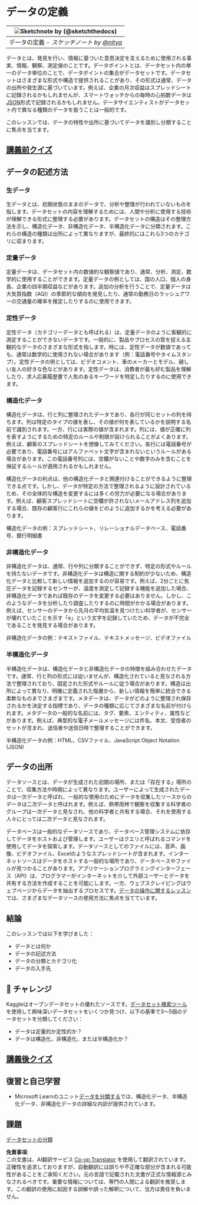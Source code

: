 <!--
CO_OP_TRANSLATOR_METADATA:
{
  "original_hash": "356d12cffc3125db133a2d27b827a745",
  "translation_date": "2025-08-24T12:40:39+00:00",
  "source_file": "1-Introduction/03-defining-data/README.md",
  "language_code": "ja"
}
-->
# データの定義

|![ Sketchnote by [(@sketchthedocs)](https://sketchthedocs.dev) ](../../sketchnotes/03-DefiningData.png)|
|:---:|
|データの定義 - _スケッチノート by [@nitya](https://twitter.com/nitya)_ |

データとは、発見を行い、情報に基づいた意思決定を支えるために使用される事実、情報、観察、測定値のことです。データポイントとは、データセット内の単一のデータ単位のことで、データポイントの集合がデータセットです。データセットはさまざまな形式や構造で提供されることがあり、その形式は通常、データの出所や発生源に基づいています。例えば、企業の月次収益はスプレッドシートに記録されるかもしれませんが、スマートウォッチからの毎時の心拍数データは[JSON](https://stackoverflow.com/a/383699)形式で記録されるかもしれません。データサイエンティストがデータセット内で異なる種類のデータを扱うことは一般的です。

このレッスンでは、データの特性や出所に基づいてデータを識別し分類することに焦点を当てます。

## [講義前クイズ](https://purple-hill-04aebfb03.1.azurestaticapps.net/quiz/4)
## データの記述方法

### 生データ
生データとは、初期状態のままのデータで、分析や整理が行われていないものを指します。データセットの内容を理解するためには、人間や分析に使用する技術が理解できる形式に整理する必要があります。データセットの構造はその整理方法を示し、構造化データ、非構造化データ、半構造化データに分類されます。これらの構造の種類は出所によって異なりますが、最終的にはこれら3つのカテゴリに収まります。

### 定量データ
定量データは、データセット内の数値的な観察値であり、通常、分析、測定、数学的に使用することができます。定量データの例としては、国の人口、個人の身長、企業の四半期収益などがあります。追加の分析を行うことで、定量データは大気質指数（AQI）の季節的な傾向を発見したり、通常の勤務日のラッシュアワーの交通量の確率を推定したりするのに使用できます。

### 定性データ
定性データ（カテゴリーデータとも呼ばれる）は、定量データのように客観的に測定することができないデータです。一般的に、製品やプロセスの質を捉える主観的なデータのさまざまな形式を指します。時には、定性データが数値であっても、通常は数学的に使用されない場合があります（例：電話番号やタイムスタンプ）。定性データの例としては、ビデオコメント、車のメーカーとモデル、親しい友人の好きな色などがあります。定性データは、消費者が最も好む製品を理解したり、求人応募履歴書で人気のあるキーワードを特定したりするのに使用できます。

### 構造化データ
構造化データは、行と列に整理されたデータであり、各行が同じセットの列を持ちます。列は特定のタイプの値を表し、その値が何を表しているかを説明する名前で識別されます。一方、行には実際の値が含まれます。列には、値が正確に列を表すようにするための特定のルールや制限が設けられることがよくあります。例えば、顧客のスプレッドシートを想像してみてください。各行には電話番号が必要であり、電話番号にはアルファベット文字が含まれないというルールがある場合があります。この電話番号列には、空欄がないことや数字のみを含むことを保証するルールが適用されるかもしれません。

構造化データの利点は、他の構造化データと関連付けることができるように整理できる点です。しかし、データが特定の方法で整理されるように設計されているため、その全体的な構造を変更するには多くの労力が必要になる場合があります。例えば、顧客スプレッドシートに空欄が許されないメールアドレス列を追加する場合、既存の顧客行にこれらの値をどのように追加するかを考える必要があります。

構造化データの例：スプレッドシート、リレーショナルデータベース、電話番号、銀行明細書

### 非構造化データ
非構造化データは、通常、行や列に分類することができず、特定の形式やルールを持たないデータです。非構造化データは構造に関する制約が少ないため、構造化データと比較して新しい情報を追加するのが容易です。例えば、2分ごとに気圧データを記録するセンサーが、温度を測定して記録する機能を追加した場合、非構造化データであれば既存のデータを変更する必要はありません。しかし、このようなデータを分析したり調査したりするのに時間がかかる場合があります。例えば、センサーのデータから先月の平均気温を見つけたい科学者が、センサーが壊れていたことを示す「e」という文字を記録していたため、データが不完全であることを発見する場合があります。

非構造化データの例：テキストファイル、テキストメッセージ、ビデオファイル

### 半構造化データ
半構造化データは、構造化データと非構造化データの特徴を組み合わせたデータです。通常、行と列の形式には従いませんが、構造化されていると見なされる方法で整理されており、固定された形式やルールに従う場合があります。構造は出所によって異なり、明確に定義された階層から、新しい情報を簡単に統合できる柔軟なものまでさまざまです。メタデータは、データがどのように整理され保存されるかを決定する指標であり、データの種類に応じてさまざまな名前が付けられます。メタデータの一般的な名前には、タグ、要素、エンティティ、属性などがあります。例えば、典型的な電子メールメッセージには件名、本文、受信者のセットが含まれ、送信者や送信日時で整理することができます。

半構造化データの例：HTML、CSVファイル、JavaScript Object Notation (JSON)

## データの出所

データソースとは、データが生成された初期の場所、または「存在する」場所のことで、収集方法や時期によって異なります。ユーザーによって生成されたデータは一次データと呼ばれ、一般的な使用のためにデータを収集したソースからのデータは二次データと呼ばれます。例えば、熱帯雨林で観察を収集する科学者のグループは一次データと見なされ、他の科学者と共有する場合、それを使用する人々にとっては二次データと見なされます。

データベースは一般的なデータソースであり、データベース管理システムに依存してデータをホストおよび管理します。ユーザーはクエリと呼ばれるコマンドを使用してデータを探索します。データソースとしてのファイルには、音声、画像、ビデオファイル、Excelのようなスプレッドシートが含まれます。インターネットソースはデータをホストする一般的な場所であり、データベースやファイルが見つかることがあります。アプリケーションプログラミングインターフェース（API）は、プログラマーがインターネットを介して外部ユーザーとデータを共有する方法を作成することを可能にします。一方、ウェブスクレイピングはウェブページからデータを抽出するプロセスです。[データの操作に関するレッスン](../../../../../../../../../2-Working-With-Data)では、さまざまなデータソースの使用方法に焦点を当てています。

## 結論

このレッスンでは以下を学びました：

- データとは何か
- データの記述方法
- データの分類とカテゴリ化
- データの入手先

## 🚀 チャレンジ

Kaggleはオープンデータセットの優れたソースです。[データセット検索ツール](https://www.kaggle.com/datasets)を使用して興味深いデータセットをいくつか見つけ、以下の基準で3～5個のデータセットを分類してください：

- データは定量的か定性的か？
- データは構造化、非構造化、または半構造化か？

## [講義後クイズ](https://purple-hill-04aebfb03.1.azurestaticapps.net/quiz/5)

## 復習と自己学習

- Microsoft Learnのユニット[データを分類する](https://docs.microsoft.com/en-us/learn/modules/choose-storage-approach-in-azure/2-classify-data)では、構造化データ、半構造化データ、非構造化データの詳細な内訳が提供されています。

## 課題

[データセットの分類](assignment.md)

**免責事項**:  
この文書は、AI翻訳サービス [Co-op Translator](https://github.com/Azure/co-op-translator) を使用して翻訳されています。正確性を追求しておりますが、自動翻訳には誤りや不正確な部分が含まれる可能性があることをご承知ください。元の言語で記載された文書が正式な情報源とみなされるべきです。重要な情報については、専門の人間による翻訳を推奨します。この翻訳の使用に起因する誤解や誤った解釈について、当方は責任を負いません。